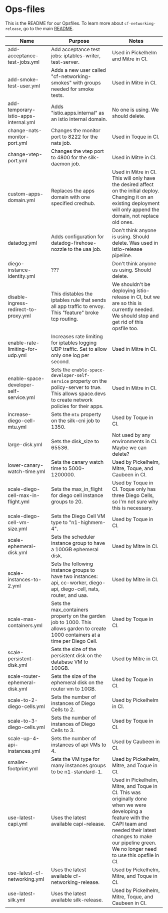 # Ops-files

This is the README for our Opsfiles. To learn more about `cf-networking-release`, go to the main [README](../../README.md).

| Name | Purpose | Notes |
| --- | --- | --- |
| add-acceptance-test-jobs.yml | Add acceptance test jobs: iptables-writer, test-server. | Used in Pickelhelm and Mitre in CI. |
| add-smoke-test-user.yml | Adds a new user called "cf-networking-smokes" with groups needed for smoke tests. | Used in Mitre in CI. |
| add-temporary-istio-apps-internal.yml | Adds "istio.apps.internal" as an istio internal domain. | No one is using. We should delete. |
| change-nats-monitor-port.yml | Changes the monitor port to 8222 for the nats job. | Used in Toque in CI. |
| change-vtep-port.yml | Changes the vtep port to 4800 for the silk-daemon job. | Used in Mitre in CI. |
| custom-apps-domain.yml | Replaces the apps domain with one specified credhub. | Used in Mitre in CI. This will only have the desired affect on the initial deploy. Changing it on an existing deployment will only append the domain, not replace old ones. |
| datadog.yml | Adds configuration for datadog-firehose-nozzle to the uaa job. | Don't think anyone is using. Should delete. Was used in istio-release pipeline.|
| diego-instance-identity.yml | ??? | Don't think anyone us using. Should delete. |
| disable-ingress-redirect-to-proxy.yml	 | This distables the iptables rule that sends all app traffic to envoy. This "feature" broke tcp routing. | We shouldn't be deploying istio-release in CI, but we are so this is currently needed. We should stop and get rid of this opsfile too. |
| enable-rate-limiting-for-udp.yml | Increases rate limiting for iptables logging UDP traffic. Set to allow only one log per second. | Used in Mitre in CI.|
| enable-space-developer-self-service.yml | Sets the `enable-space-developer-self-service` property on the policy-server to true. This allows space.devs to create network policies for their apps. | Used in Mitre in CI. |
| increase-diego-cell-mtu.yml | Sets the `mtu` property on the silk-cni job to 1350. | Used by Toque in CI. |
| large-disk.yml | Sets the disk_size to 65536. | Not used by any environments in CI. Maybe we can delete? |
| lower-canary-watch-time.yml | Sets the canary watch time to 5000-1200000. | Used by Pickelhelm, Mitre, Toque, and Caubeen in CI. |
| scale-diego-cell-max-in-flight.yml | Sets the max_in_flight for diego cell instance groups to 20.  | Used by Toque in CI. Toque only has three Diego Cells, so I'm not sure why this is necessary. |
| scale-diego-cell-vm-size.yml | Sets the Diego Cell VM type to "n1-highmem-4". | Used by Toque in CI. |
| scale-ephemeral-disk.yml | Sets the scheduler instance group to have a 100GB ephemeral disk. | Used by Mitre in CI. |
| scale-instances-to-2.yml | Sets the following instance groups to have two instances: api, cc-worker, diego-api, diego-cell, nats, router, and uaa. | Used by Mitre in CI. |
| scale-max-containers.yml | Sets the max_containers property on the garden job to 1000. This allows garden to create 1000 containers at a time per Diego Cell. | Used by Toque in CI. |
| scale-persistent-disk.yml | Sets the size of the persistent disk on the database VM to 100GB. | Used by Mitre in CI. |
| scale-router-ephemeral-disk.yml | Sets the size of the ephemeral disk on the router vm to 10GB. | Used by Toque in CI. |
| scale-to-2-diego-cells.yml | Sets the number of instances of Diego Cells to 2. | Used by Pickelhelm in CI. |
| scale-to-3-diego-cells.yml | Sets the number of instances of Diego Cells to 3. | Used by Toque in CI. |
| scale-up-4-api-instances.yml | Sets the number of instances of api VMs to 4. | Used by Caubeen in CI. |
| smaller-footprint.yml | Sets the VM type for many instances groups to be n1-standard-1. | Used by Pickelhelm, Mitre, and Toque in CI. |
| use-latest-capi.yml | Uses the latest available capi-release. | Used in Pickelhelm, Mitre, and Toque in CI. This was originally done when we were developing a feature with the CAPI team and needed their latest changes to make our pipeline green. We no longer need to use this opsfile in CI. |
| use-latest-cf-networking.yml | Uses the latest available cf-networking-release. | Used by Pickelhelm, Mitre, and Toque in CI. |
| use-latest-silk.yml | Uses the latest available silk-release. | Used by Pickelhelm, Mitre, Toque, and Caubeen in CI. |

